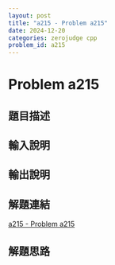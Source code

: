 ```yaml
---
layout: post
title: "a215 - Problem a215"
date: 2024-12-20
categories: zerojudge cpp
problem_id: a215
---
```


# Problem a215

## 題目描述



## 輸入說明



## 輸出說明



## 解題連結

[a215 - Problem a215](https://zerojudge.tw/ShowProblem?problemid=a215)

## 解題思路

